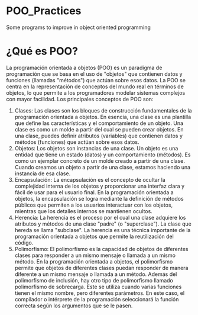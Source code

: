 # POO_Practices
Some programs to improve in object oriented programming 
<h1>¿Qué es POO?</h1>

La programación orientada a objetos (POO) es un paradigma de programación que se basa en el uso de "objetos" que contienen datos y funciones (llamadas "métodos") que actúan sobre esos datos. La POO se centra en la representación de conceptos del mundo real en términos de objetos, lo que permite a los programadores modelar sistemas complejos con mayor facilidad.
Los principales conceptos de POO son:

1. Clases: Las clases son los bloques de construcción fundamentales de la programación orientada a objetos. En esencia, una clase es una plantilla que define las características y el comportamiento de un objeto. Una clase es como un molde a partir del cual se pueden crear objetos. En una clase, puedes definir atributos (variables) que contienen datos y métodos (funciones) que actúan sobre esos datos.
2. Objetos: Los objetos son instancias de una clase. Un objeto es una entidad que tiene un estado (datos) y un comportamiento (métodos). Es como un ejemplar concreto de un molde creado a partir de una clase. Cuando creamos un objeto a partir de una clase, estamos haciendo una instancia de esa clase.
3. Encapsulación: La encapsulación es el concepto de ocultar la complejidad interna de los objetos y proporcionar una interfaz clara y fácil de usar para el usuario final. En la programación orientada a objetos, la encapsulación se logra mediante la definición de métodos públicos que permiten a los usuarios interactuar con los objetos, mientras que los detalles internos se mantienen ocultos.
4. Herencia: La herencia es el proceso por el cual una clase adquiere los atributos y métodos de una clase "padre" (o "superclase"). La clase que hereda se llama "subclase". La herencia es una técnica importante de la programación orientada a objetos que permite la reutilización del código.
5. Polimorfismo: El polimorfismo es la capacidad de objetos de diferentes clases para responder a un mismo mensaje o llamada a un mismo método. En la programación orientada a objetos, el polimorfismo permite que objetos de diferentes clases puedan responder de manera diferente a un mismo mensaje o llamada a un método. Además del polimorfismo de inclusión, hay otro tipo de polimorfismo llamado polimorfismo de sobrecarga. Este se utiliza cuando varias funciones tienen el mismo nombre, pero diferentes parámetros. En este caso, el compilador o intérprete de la programación seleccionará la función correcta según los argumentos que se le pasen.
